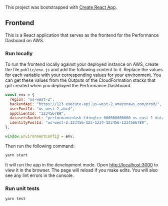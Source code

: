 This project was bootstrapped with [Create React App](https://github.com/facebook/create-react-app).

## Frontend

This is a React application that serves as the frontend for the Performance Dasboard on AWS.

### Run locally

To run the frontend locally against your deployed instance on AWS, create the file `public/env.js` and add the following content to it. Replace the values for each variable with your corresponding values for your environment. You can get these values from the Outputs of the CloudFormation stacks that got created when you deployed the Performance Dashboard.

```js
const env = {
  region: "us-west-2",
  backendApi: "https://123.execute-api.us-west-2.amazonaws.com/prod/",
  userPoolId: "us-west-2_abcd",
  appClientId: "123456789",
  datasetsBucket: "performancedash-fdingler-000000000000-us-east-1-datasets",
  identityPoolId: "us-west-2:123456-123-1234-123456-1234566789",
};

window.EnvironmentConfig = env;
```

Then run the following command:

```bash
yarn start
```

It will run the app in the development mode. Open [http://localhost:3000](http://localhost:3000) to view it in the browser. The page will reload if you make edits. You will also see any lint errors in the console.

### Run unit tests

```bash
yarn test
```
